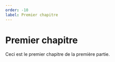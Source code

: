 ```yaml
---
order: -10
label: Premier chapitre
---
```


# Premier chapitre

Ceci est le premier chapitre de la première partie.
